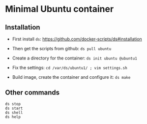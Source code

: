 # Minimal Ubuntu container

## Installation

  - First install `ds`: https://github.com/docker-scripts/ds#installation

  - Then get the scripts from github: `ds pull ubuntu`

  - Create a directory for the container: `ds init ubuntu @ubuntu1`

  - Fix the settings: `cd /var/ds/ubuntu1/ ; vim settings.sh`

  - Build image, create the container and configure it: `ds make`

## Other commands

```
ds stop
ds start
ds shell
ds help
```
